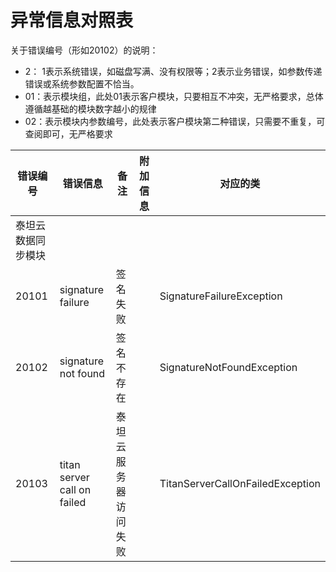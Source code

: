 # 异常信息对照表

关于错误编号（形如20102）的说明：

* 2： 1表示系统错误，如磁盘写满、没有权限等；2表示业务错误，如参数传递错误或系统参数配置不恰当。
* 01：表示模块组，此处01表示客户模块，只要相互不冲突，无严格要求，总体遵循越基础的模块数字越小的规律
* 02：表示模块内参数编号，此处表示客户模块第二种错误，只需要不重复，可查阅即可，无严格要求


错误编号|错误信息|备注|附加信息|对应的类
---|---|---|---|---
泰坦云数据同步模块|
20101|signature failure|签名失败| |SignatureFailureException
20102|signature not found|签名不存在| |SignatureNotFoundException
20103|titan server call on failed|泰坦云服务器访问失败| |TitanServerCallOnFailedException
